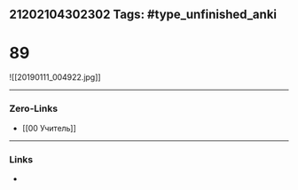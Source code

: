 21202104302302
Tags: #type_unfinished_anki 
---
# 89

![[20190111_004922.jpg]]

---
### Zero-Links
- [[00 Учитель]]
---
### Links
-